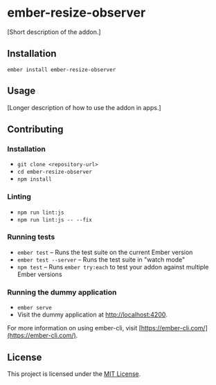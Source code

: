 ember-resize-observer
==============================================================================

[Short description of the addon.]

Installation
------------------------------------------------------------------------------

```
ember install ember-resize-observer
```


Usage
------------------------------------------------------------------------------

[Longer description of how to use the addon in apps.]


Contributing
------------------------------------------------------------------------------

### Installation

* `git clone <repository-url>`
* `cd ember-resize-observer`
* `npm install`

### Linting

* `npm run lint:js`
* `npm run lint:js -- --fix`

### Running tests

* `ember test` – Runs the test suite on the current Ember version
* `ember test --server` – Runs the test suite in "watch mode"
* `npm test` – Runs `ember try:each` to test your addon against multiple Ember versions

### Running the dummy application

* `ember serve`
* Visit the dummy application at [http://localhost:4200](http://localhost:4200).

For more information on using ember-cli, visit [https://ember-cli.com/](https://ember-cli.com/).

License
------------------------------------------------------------------------------

This project is licensed under the [MIT License](LICENSE.md).
